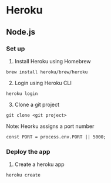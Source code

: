 # Heroku

## Node.js
### Set up
  1. Install Heroku using Homebrew
  ```
  brew install heroku/brew/heroku
  ```
  2. Login using Heroku CLI
  ```
  heroku login
  ```
  3. Clone a git project
  ```
  git clone <git project>
  ```
  
  Note: Heorku assigns a port number
  ```
  const PORT = process.env.PORT || 5000;
  ```
  
### Deploy the app
  1. Create a heroku app
  ```
  heroku create
  ```
  
  

